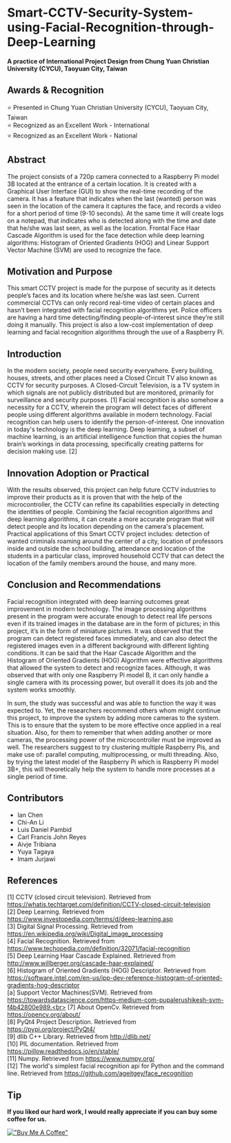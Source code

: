 # Smart-CCTV-Security-System-using-Facial-Recognition-through-Deep-Learning
**A practice of International Project Design from Chung Yuan Christian University (CYCU), Taoyuan City, Taiwan**

## Awards & Recognition
⭐ Presented in Chung Yuan Christian University (CYCU), Taoyuan City, Taiwan<br>
⭐ Recognized as an Excellent Work - International<br>
⭐ Recognized as an Excellent Work - National<br>

## Abstract
The project consists of a 720p camera connected to a Raspberry Pi model 3B located at the entrance of a certain location. It is created with a Graphical User Interface (GUI) to show the real-time recording of the camera. It has a feature that indicates when the last (wanted) person was seen in the location of the camera it captures the face, and records a video for a short period of time (9-10 seconds). At the same time it will create logs on a notepad, that indicates who is detected along with the time and date that he/she was last seen, as well as the location. Frontal Face Haar Cascade Algorithm is used for the face detection while deep learning algorithms: Histogram of Oriented Gradients (HOG) and Linear Support Vector Machine (SVM) are used to recognize the face.

## Motivation and Purpose
This smart CCTV project is made for the purpose of security as it detects people’s faces and its location where he/she was last seen. Current commercial CCTVs can only record real-time video of certain places and hasn’t been integrated with facial recognition algorithms yet. Police officers are having a hard time detecting/finding people-of-interest since they’re still doing it manually. This project is also a low-cost implementation of deep learning and facial recognition algorithms through the use of a Raspberry Pi.

## Introduction
In the modern society, people need security everywhere. Every building, houses, streets, and other places need a Closed Circuit TV also known as CCTV  for security purposes. A Closed-Circuit Television, is a TV system in which signals are not publicly distributed but are monitored, primarily for surveillance and security purposes. [1] Facial recognition is also somehow a necessity for a CCTV, wherein the program will detect faces of different people using different algorithms available in modern technology. Facial recognition can help users to identify the person-of-interest. One innovation in today's technology is the deep learning. Deep learning, a subset of machine learning, is an artificial intelligence function that copies the human brain’s workings in data processing, specifically creating patterns for decision making use. [2]

## Innovation Adoption or Practical
With the results observed, this project can help future CCTV industries to improve their products as it is proven that with the help of the microcontroller, the CCTV can refine its capabilities especially in detecting the identities of people. Combining the facial recognition algorithms and deep learning algorithms, it can create a more accurate program that will detect people and its location depending on the camera's placement. Practical applications of this Smart CCTV project includes: detection of wanted criminals roaming around the center of a city, location of professors inside and outside the school building, attendance and location of the students in a particular class, improved household CCTV that can detect the location of the family members around the house, and many more.

## Conclusion and Recommendations
Facial recognition integrated with deep learning outcomes great improvement in modern technology. The image processing algorithms present in the program were accurate enough to detect real life persons even if its trained images in the database are in the form of pictures; in this project, it’s in the form of miniature pictures. It was observed that the program can detect registered faces immediately, and can also detect the registered images even in a different background with different lighting conditions. It can be said that the Haar Cascade Algorithm and the Histogram of Oriented Gradients (HOG) Algorithm were effective algorithms that allowed the system to detect and recognize faces. Although, it was observed that with only one Raspberry Pi model B, it can only handle a single camera with its processing power, but overall it does its job and the system works smoothly. 

In sum, the study was successful and was able to function the way it was expected to. Yet, the researchers recommend others whom might continue this project, to improve the system by adding more cameras to the system. This is to ensure that the system to be more effective once applied in a real situation. Also, for them to remember that when adding another or more cameras, the processing power of the microcontroller must be improved as well. The researchers suggest to try clustering multiple Raspberry Pis, and make use of: parallel computing, multiprocessing, or multi threading. Also, by trying the latest model of the Raspberry Pi which is Raspberry Pi model 3B+, this will theoretically help the system to handle more processes at a single period of time.

## Contributors
* Ian Chen
* Chi-An Li
* Luis Daniel Pambid
* Carl Francis John Reyes
* Aivje Tribiana
* Yuya Tagaya
* Imam Jurjawi

## References
[1] CCTV (closed circuit television). Retrieved from https://whatis.techtarget.com/definition/CCTV-closed-circuit-television<br>
[2] Deep Learning. Retrieved from https://www.investopedia.com/terms/d/deep-learning.asp<br>
[3] Digital Signal Processing. Retrieved from https://en.wikipedia.org/wiki/Digital_image_processing<br>
[4] Facial Recognition. Retrieved from https://www.techopedia.com/definition/32071/facial-recognition<br>
[5] Deep Learning Haar Cascade Explained. Retrieved from http://www.willberger.org/cascade-haar-explained/<br>
[6] Histogram of Oriented Gradients (HOG) Descriptor. Retrieved from https://software.intel.com/en-us/ipp-dev-reference-histogram-of-oriented-gradients-hog-descriptor<br>
[a] Support Vector Machines(SVM). Retrieved from https://towardsdatascience.com/https-medium-com-pupalerushikesh-svm-f4b42800e989.<br>
[7] About OpenCv. Retrieved from https://opencv.org/about/<br>
[8] PyQt4 Project Description. Retrieved from https://pypi.org/project/PyQt4/<br>
[9] dlib C++ Library. Retrieved from http://dlib.net/<br>
[10] PIL documentation. Retrieved from https://pillow.readthedocs.io/en/stable/<br>
[11] Numpy. Retrieved from https://www.numpy.org/<br>
[12] The world's simplest facial recognition api for Python and the command line. Retrieved from https://github.com/ageitgey/face_recognition<br>

## Tip
**If you liked our hard work, I would really appreciate if you can buy some coffee for us.**

[!["Buy Me A Coffee"](https://www.buymeacoffee.com/assets/img/custom_images/orange_img.png)](https://www.buymeacoffee.com/frosteen)